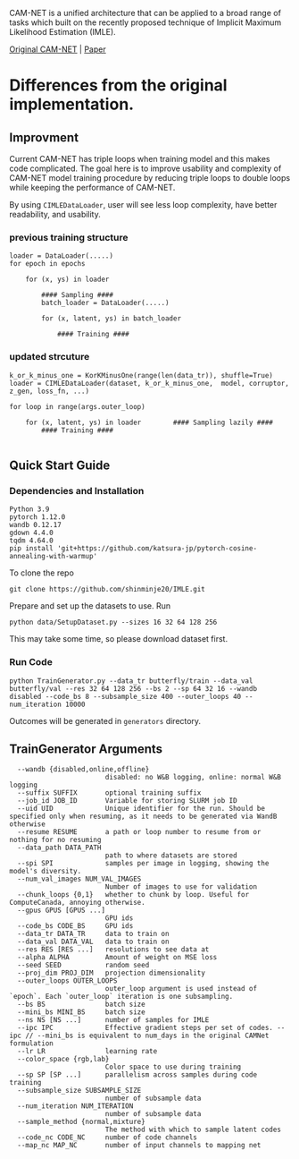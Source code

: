 
CAM-NET is a unified architecture that can be applied to a broad range of tasks which built on the recently proposed technique of Implicit Maximum Likelihood Estimation (IMLE).

[Original CAM-NET](https://niopeng.github.io/CAM-Net/) | [Paper](https://arxiv.org/abs/2106.09015)


# Differences from the original implementation.

## Improvment

Current CAM-NET has triple loops when training model and this makes code complicated. The goal here is to improve usability and complexity of CAM-NET model training procedure by reducing triple loops to double loops while keeping the performance of CAM-NET.

By using `CIMLEDataLoader`, user will see less loop complexity, have better readability, and usability.

### previous training structure
```
loader = DataLoader(.....)
for epoch in epochs

    for (x, ys) in loader
        
        #### Sampling ####
        batch_loader = DataLoader(.....)
        
        for (x, latent, ys) in batch_loader
        
            #### Training ####
```

### updated strcuture
```
k_or_k_minus_one = KorKMinusOne(range(len(data_tr)), shuffle=True)
loader = CIMLEDataLoader(dataset, k_or_k_minus_one,  model, corruptor, z_gen, loss_fn, ...)

for loop in range(args.outer_loop)

    for (x, latent, ys) in loader        #### Sampling lazily ####
        #### Training ####
        
```

## Quick Start Guide
### Dependencies and Installation
```
Python 3.9
pytorch 1.12.0 
wandb 0.12.17
gdown 4.4.0
tqdm 4.64.0
pip install 'git+https://github.com/katsura-jp/pytorch-cosine-annealing-with-warmup'
```
To clone the repo
```
git clone https://github.com/shinminje20/IMLE.git
```

Prepare and set up the datasets to use. Run
```
python data/SetupDataset.py --sizes 16 32 64 128 256
```

This may take some time, so please download dataset first.

### Run Code

```
python TrainGenerator.py --data_tr butterfly/train --data_val butterfly/val --res 32 64 128 256 --bs 2 --sp 64 32 16 --wandb disabled --code_bs 8 --subsample_size 400 --outer_loops 40 --num_iteration 10000
```

Outcomes will be generated in `generators` directory.

## TrainGenerator Arguments
```
  --wandb {disabled,online,offline}
                        disabled: no W&B logging, online: normal W&B logging
  --suffix SUFFIX       optional training suffix
  --job_id JOB_ID       Variable for storing SLURM job ID
  --uid UID             Unique identifier for the run. Should be specified only when resuming, as it needs to be generated via WandB otherwise
  --resume RESUME       a path or loop number to resume from or nothing for no resuming
  --data_path DATA_PATH
                        path to where datasets are stored
  --spi SPI             samples per image in logging, showing the model's diversity.
  --num_val_images NUM_VAL_IMAGES
                        Number of images to use for validation
  --chunk_loops {0,1}   whether to chunk by loop. Useful for ComputeCanada, annoying otherwise.
  --gpus GPUS [GPUS ...]
                        GPU ids
  --code_bs CODE_BS     GPU ids
  --data_tr DATA_TR     data to train on
  --data_val DATA_VAL   data to train on
  --res RES [RES ...]   resolutions to see data at
  --alpha ALPHA         Amount of weight on MSE loss
  --seed SEED           random seed
  --proj_dim PROJ_DIM   projection dimensionality
  --outer_loops OUTER_LOOPS
                        outer_loop argument is used instead of `epoch`. Each `outer_loop` iteration is one subsampling.
  --bs BS               batch size
  --mini_bs MINI_BS     batch size
  --ns NS [NS ...]      number of samples for IMLE
  --ipc IPC             Effective gradient steps per set of codes. --ipc // --mini_bs is equivalent to num_days in the original CAMNet formulation
  --lr LR               learning rate
  --color_space {rgb,lab}
                        Color space to use during training
  --sp SP [SP ...]      parallelism across samples during code training
  --subsample_size SUBSAMPLE_SIZE
                        number of subsample data
  --num_iteration NUM_ITERATION
                        number of subsample data
  --sample_method {normal,mixture}
                        The method with which to sample latent codes
  --code_nc CODE_NC     number of code channels
  --map_nc MAP_NC       number of input channels to mapping net
```
